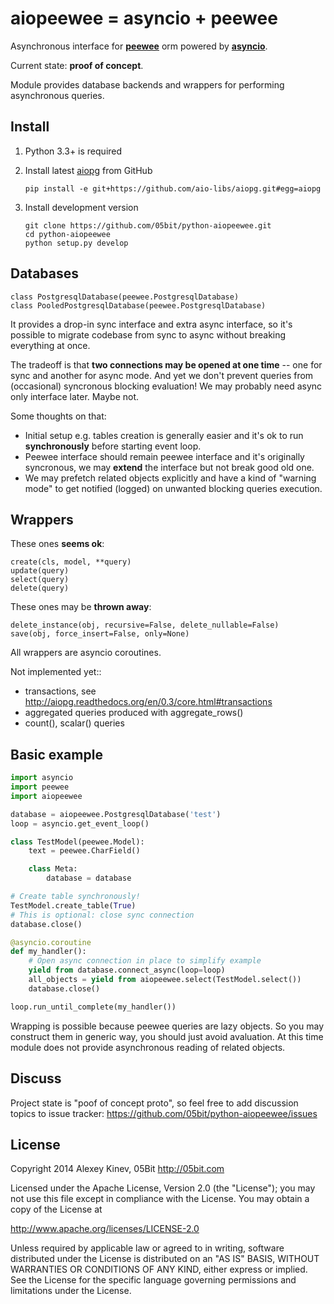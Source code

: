 aiopeewee = asyncio + peewee
============================

Asynchronous interface for **[peewee](https://github.com/coleifer/peewee)**
orm powered by **[asyncio](https://docs.python.org/3/library/asyncio.html)**.

Current state: **proof of concept**.

Module provides database backends and wrappers for performing asynchronous
queries.

Install
-------

1. Python 3.3+ is required

2. Install latest [aiopg](https://github.com/aio-libs/aiopg/) from GitHub
    ```
    pip install -e git+https://github.com/aio-libs/aiopg.git#egg=aiopg
    ```

3. Install development version
    ```
    git clone https://github.com/05bit/python-aiopeewee.git
    cd python-aiopeewee
    python setup.py develop
    ```

Databases
---------

    class PostgresqlDatabase(peewee.PostgresqlDatabase)
    class PooledPostgresqlDatabase(peewee.PostgresqlDatabase)

It provides a drop-in sync interface and extra async interface, so it's
possible to migrate codebase from sync to async without breaking everything
at once.

The tradeoff is that **two connections may be opened at one time** -- one for sync and
another for async mode. And yet we don't prevent queries from (occasional) syncronous
blocking evaluation! We may probably need async only interface later. Maybe not.

Some thoughts on that:

* Initial setup e.g. tables creation is generally easier and it's ok to run **synchronously**
  before starting event loop.
* Peewee interface should remain peewee interface and it's originally syncronous, we may **extend**
  the interface but not break good old one.
* We may prefetch related objects explicitly and have a kind of "warning mode"
  to get notified (logged) on unwanted blocking queries execution.

Wrappers
--------

These ones **seems ok**:

    create(cls, model, **query)
    update(query)
    select(query)
    delete(query)

These ones may be **thrown away**:

    delete_instance(obj, recursive=False, delete_nullable=False)
    save(obj, force_insert=False, only=None)

All wrappers are asyncio coroutines.

Not implemented yet::

* transactions, see http://aiopg.readthedocs.org/en/0.3/core.html#transactions
* aggregated queries produced with aggregate_rows()
* count(), scalar() queries

Basic example
-------------

```python
import asyncio
import peewee
import aiopeewee

database = aiopeewee.PostgresqlDatabase('test')
loop = asyncio.get_event_loop()

class TestModel(peewee.Model):
    text = peewee.CharField()

    class Meta:
        database = database

# Create table synchronously!
TestModel.create_table(True)
# This is optional: close sync connection
database.close()

@asyncio.coroutine
def my_handler():
    # Open async connection in place to simplify example
    yield from database.connect_async(loop=loop)
    all_objects = yield from aiopeewee.select(TestModel.select())
    database.close()

loop.run_until_complete(my_handler())
```

Wrapping is possible because peewee queries are lazy objects. So you may
construct them in generic way, you should just avoid avaluation. At this time
module does not provide asynchronous reading of related objects.

Discuss
-------

Project state is "poof of concept proto", so feel free to add discussion
topics to issue tracker: https://github.com/05bit/python-aiopeewee/issues

License
-------

Copyright 2014 Alexey Kinev, 05Bit http://05bit.com

Licensed under the Apache License, Version 2.0 (the "License");
you may not use this file except in compliance with the License.
You may obtain a copy of the License at

   http://www.apache.org/licenses/LICENSE-2.0

Unless required by applicable law or agreed to in writing, software
distributed under the License is distributed on an "AS IS" BASIS,
WITHOUT WARRANTIES OR CONDITIONS OF ANY KIND, either express or implied.
See the License for the specific language governing permissions and
limitations under the License.
